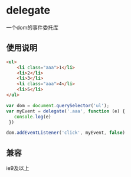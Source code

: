 # delegate
一个dom的事件委托库

## 使用说明
```html
<ul>
    <li class="aaa">1</li>
    <li>2</li>
    <li>3</li>
    <li class="aaa">4</li>
    <li>5</li>
</ul>
```
 ```js
 var dom = document.querySelector('ul');
 var myEvent = delegate('.aaa', function (e) {
    console.log(e)
  })

dom.addEventListener('click', myEvent, false)
```

## 兼容
ie9及以上
